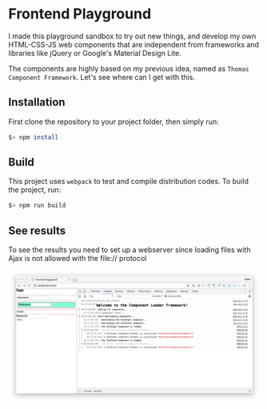 # Frontend Playground

I made this playground sandbox to try out new things, and develop my own HTML-CSS-JS web components that are
independent from frameworks and libraries like jQuery or Google's Material Design Lite.

The components are highly based on my previous idea, named as `Thomas Component Framework`. Let's see where can I
get with this.

## Installation

First clone the repository to your project folder, then simply run:

```bash
$> npm install
```

## Build

This project uses `webpack` to test and compile distribution codes. To build the project, run:

```bash
$> npm run build
```

## See results

To see the results you need to set up a webserver since loading files with 
Ajax is not allowed with the file:// protocol

![alt text](./example.png?tmp=34434 "Output")
